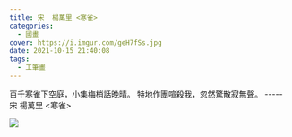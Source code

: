 ```yaml
---
title: 宋  楊萬里 <寒雀>
categories:
  - 國畫
cover: https://i.imgur.com/geH7fSs.jpg
date: 2021-10-15 21:40:08
tags:
  - 工筆畫
---
```


百千寒雀下空庭，小集梅梢話晚晴。
特地作團喧殺我，忽然驚散寂無聲。
----- 宋  楊萬里 <寒雀>

![](https://i.imgur.com/geH7fSs.jpg)



